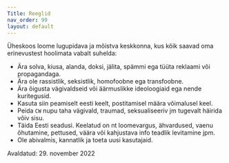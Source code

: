 ```yaml
---
Title: Reeglid
nav_order: 99
layout: default
---
```


Üheskoos loome lugupidava ja mõistva keskkonna, kus kõik saavad oma erinevustest hoolimata vabalt suhelda:

* Ära solva, kiusa, alanda, doksi, jälita, spämmi ega tüüta reklaami või propagandaga.
* Ära ole rassistlik, seksistlik, homofoobne ega transfoobne.
* Ära õigusta vägivaldseid või äärmuslikke ideoloogiaid ega nende kuritegusid.
* Kasuta siin peamiselt eesti keelt, postitamisel määra võimalusel keel.
* Peida `CW` nupu taha vägivald, traumad, seksualiseeriv jm tugevalt häirida võiv sisu.
* Täida Eesti seadusi. Keelatud on nt loomevargus, ähvardused, vaenu õhutamine, pettused, väära või kahjustava info teadlik levitamine jpm.
* Ole abivalmis, kannatlik ja toeta uusi kasutajaid.

Avaldatud: 29. november 2022
